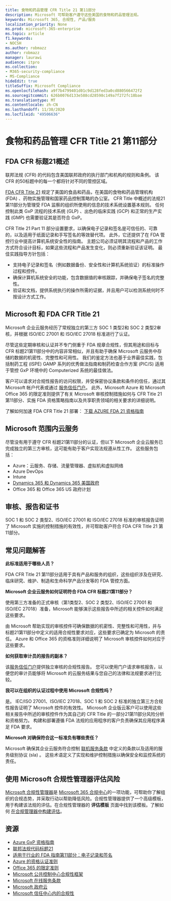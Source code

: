 ```yaml
---
title: 食物和药品管理 CFR Title 21 第11部分
description: Microsoft 可帮助客户遵守这些美国的食物和药品管理法规。
keywords: Microsoft 365, 合规性, 产品/服务
localization_priority: None
ms.prod: microsoft-365-enterprise
ms.topic: article
f1.keywords:
- NOCSH
ms.author: robmazz
author: robmazz
manager: laurawi
audience: itpro
ms.collection:
- M365-security-compliance
- MS-Compliance
hideEdit: true
titleSuffix: Microsoft Compliance
ms.openlocfilehash: a9f7b4799401d01c9d128fed3a0cd880566472f2
ms.sourcegitcommit: 626b0076d133e588cd28598c149a7f272fc18bae
ms.translationtype: MT
ms.contentlocale: zh-CN
ms.lasthandoff: 11/30/2020
ms.locfileid: "49506636"
---
```

# <a name="food-and-drug-administration-cfr-title-21-part-11"></a>食物和药品管理 CFR Title 21 第11部分

## <a name="fda-cfr-title-21-overview"></a>FDA CFR 标题21概述

联邦法规 (CFR) 的代码包含美国联邦政府的执行部门和机构的规则和条例。 该 CFR 的50标题中的每一个都将针对不同的管控区域。

[FDA CFR Title 21](https://aka.ms/FDA-CFR) 规定了美国的食品和药品，在美国的食物和药品管理机构 (FDA) 、药物实施管理和国家药品控制策略的办公室。 CFR Title 中概述的法规21第11部分为管理受 FDA 监察的组织所使用的信息的技术系统设置基本规则。 任何控制此类 GxP 流程的技术系统 (GLP) 、出色的临床实践 (GCP) 和正常的生产实践 (GMP) 也需要验证其是否符合 GxP。

CFR Title 21 Part 11 部分设置要求，以确保电子记录和签名是可信任的、可靠的，以及适用于纸面记录和手写签名的等效替代项。 此外，它还提供了在 FDA 管控行业中提高计算机系统安全性的指南。 主题公司必须证明其流程和产品的工作方式符合设计目标，如果这些流程和产品发生变化，则必须重新验证该证明。 最佳实践指导方针包括：

- 支持电子记录和签名（例如数据备份、安全性和计算机系统验证）的标准操作过程和控件。
- 确保计算机系统安全的功能，包含数据值的审核跟踪，并确保电子签名的完整性。
- 验证和文档，提供系统执行的操作所需的证据，并且用户可以检测系统何时不按设计方式工作。

## <a name="microsoft-and-fda-cfr-title-21"></a>Microsoft 和 FDA CFR Title 21

Microsoft 企业云服务经历了常规独立的第三方 SOC 1 类型2和 SOC 2 类型2审核，并根据 ISO/IEC 27001 和 ISO/IEC 27018 标准进行了认证。

尽管这些定期审核和认证并不专门侧重于 FDA 规章合规性，但其用途和目标与 CFR 标题21第11部分中的内容非常相似，并且有助于确保 Microsoft 云服务中存储的数据的机密性、完整性和可用性。 我们的鉴定方法也基于业界最佳实践，包括制药工程 (ISPE) GAMP 系列的优秀做法指南和制药检查合作方案 (PIC/S) 适用于管控 GxP 环境中的 Computerized 系统的最佳做法。

客户可以请求对合规性报告的访问权限，并受保密协议条款和条件的信任，通过其 Microsoft 帐户代表或通过 [服务信任门户](https://aka.ms/stphelp)。 此外，Microsoft Azure 和 Microsoft Office 365 的限定准则提供了有关 Microsoft 审核控制措施如何与 CFR Title 21 第11部分、实施 FDA 资格策略指南以及共享职责领域的相关要求的详细说明。

了解如何加速 FDA CFR Title 21 部署： [下载 AZURE FDA 21 资格指南](https://go.microsoft.com/fwlink/p/?linkid=2086604)

## <a name="microsoft-in-scope-cloud-services"></a>Microsoft 范围内云服务

尽管没有用于遵守 CFR 标题21第11部分的认证，但以下 Microsoft 企业云服务已完成独立的第三方审核，这可能有助于客户实现法规遵从性工作。 这些服务包括：

- Azure：云服务、存储、流量管理器、虚拟机和虚拟网络
- Azure DevOps
- Intune
- [Dynamics 365 和 Dynamics 365 美国政府](https://aka.ms/d365-compliance-list)
- Office 365 和 Office 365 US 政府计划

## <a name="audits-reports-and-certificates"></a>审核、报告和证书

SOC 1 和 SOC 2 类型2、ISO/IEC 27001 和 ISO/IEC 27018 标准的审核报告证明了 Microsoft 实施的控制措施的有效性，并可帮助客户符合 FDA CFR Title 21 第11部分。

## <a name="frequently-asked-questions"></a>常见问题解答

**此标准适用于哪些人员？**

FDA CFR Title 21 第11部分适用于具有产品和服务的组织，这些组织涉及在研究、临床研究、维护、制造和生命科学产品分发等的 FDA 管控方面。

**Microsoft 企业云服务如何证明符合 FDA CFR 标题21第11部分？**

使用第三方准备的正式审核（第1类型2、SOC 2 类型2、ISO/IEC 27001 和 ISO/IEC 27018）准备，Microsoft 能够演示这些报告中所述的相关控件如何满足这些要求。

由 Microsoft 帮助实现的审核控件可确保数据的机密性、完整性和可用性，并与标题21第11部分中定义的适用合规性要求对应，这些要求已确定为 Microsoft 的责任。 Azure 和 Office 365 的资格准则详细说明了 Microsoft 审核控件如何对应于这些要求。

**如何获取审计员的报告的副本？**

该[服务信任门户](https://aka.ms/stphelp)提供独立审核的合规性报告。 您可以使用门户请求审核报告，以便您的审计员能够将 Microsoft 的云服务结果与您自己的法律和法规要求进行比较。

**我可以在组织的认证过程中使用 Microsoft 合规性吗？**

是。 IEC/ISO 27001、ISO/IEC 27018、SOC 1 和 SOC 2 标准的独立第三方合规性报告证明了 Microsoft 控件的有效性。 Microsoft 企业版云客户可以使用这些相关报告中所述的审核控件作为其自己的 CFR Title 的一部分21第11部分风险分析和资格努力。 构建和部署遵循 FDA 法规的应用程序的客户负责确保其应用程序满足 FDA 要求。

**Microsoft 对确保符合这一标准负有哪些责任？**

Microsoft 确保其企业云服务符合控制 [联机服务条款](https://www.microsoftvolumelicensing.com/DocumentSearch.aspx?Mode=3&DocumentTypeId=31) 中定义的条款以及适用的服务级别协议 (sla) 。 这些术语定义了实现和维护控制措施以确保安全和监控系统的责任。

## <a name="use-microsoft-compliance-manager-to-assess-your-risk"></a>使用 Microsoft 合规性管理器评估风险

[Microsoft 合规性管理器](https://docs.microsoft.com/microsoft-365/compliance/compliance-manager)是 [Microsoft 365 合规中心](https://docs.microsoft.com/microsoft-365/compliance/microsoft-365-compliance-center)的一项功能，可帮助你了解组织的合规态势，并采取行动以帮助降低风险。合规性管理器提供了一个高级模板，用于构建该法规的评估。在合规性管理器的 **评估模板** 页面中找到该模板。了解如何 [在合规管理器中构建评估](https://docs.microsoft.com/microsoft-365/compliance/compliance-manager-assessments)。

## <a name="resources"></a>资源

- [Azure GxP 资格指南](https://aka.ms/gxpcompliance)
- [联邦法规代码标题21](https://aka.ms/FDA-CFR)
- [适用于行业的 FDA 指南第11部分：电子记录和签名](https://www.fda.gov/RegulatoryInformation/Guidances/ucm125067.htm)
- [Azure 的资格认证准则](https://aka.ms/azurefda21cfrpart11qualguide)
- [Office 365 的限定准则](https://aka.ms/o365-qualification-guideline)
- [Microsoft 公共控制中心合规性框架](https://www.microsoft.com/trust-center/compliance/compliance-overview)
- [Microsoft 在线服务条款](https://aka.ms/Online-Services-Terms)
- [Microsoft 政府云](https://aka.ms/govt-cloud)
- [Microsoft 信任中心内的合规性](https://www.microsoft.com/trust-center/compliance/compliance-overview)
